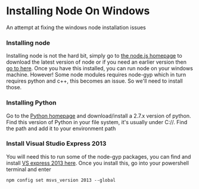 # Installing Node On Windows
An attempt at fixing the windows node installation issues

### Installing node
Installing node is not the hard bit, simply go to [the node.js homepage](https://nodejs.org/en/) to download the latest version of node or if you need an earlier version then [go to here](https://nodejs.org/dist/).  Once you have this installed, you can run node on your windows machine. However! Some node modules requires node-gyp which in turn requires python and c++, this becomes an issue. So we'll need to install those.

### Installing Python
Go to the [Python homepage](https://www.python.org/downloads/) and download/install a 2.7.x version of python.  Find this version of Python in your file system, it's usually under C://.  Find the path and add it to your environment path

### Install Visual Studio Express 2013
You will need this to run some of the node-gyp packages, you can find and install [VS express 2013 here](http://www.microsoft.com/en-au/download/details.aspx?id=44914).  Once you install this, go into your powershell terminal and enter 

```
npm config set msvs_version 2013 --global
```
